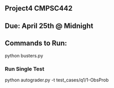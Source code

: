 ## Project4 CMPSC442
## Due: April 25th @ Midnight

## Commands to Run:
python busters.py

### Run Single Test
python autograder.py -t test_cases/q1/1-ObsProb